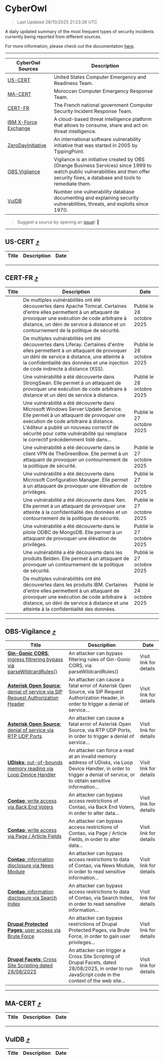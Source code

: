 
 <div id='top'></div>

# CyberOwl

 > Last Updated 28/10/2025 21:23:26 UTC
 
 A daily updated summary of the most frequent types of security incidents currently being reported from different sources.
 
 For more information, please check out the documentation [here](./docs/README.md).
 
 ---
 |CyberOwl Sources|Description|
 |---|---|
 |[US-CERT](#us-cert-arrow_heading_up)|United States Computer Emergency and Readiness Team.|
 |[MA-CERT](#ma-cert-arrow_heading_up)|Moroccan Computer Emergency Response Team.|
 |[CERT-FR](#cert-fr-arrow_heading_up)|The French national government Computer Security Incident Response Team.|
 |[IBM X-Force Exchange](#ibmcloud-arrow_heading_up)|A cloud-based threat intelligence platform that allows to consume, share and act on threat intelligence.|
 |[ZeroDayInitiative](#zerodayinitiative-arrow_heading_up)|An international software vulnerability initiative that was started in 2005 by TippingPoint.|
 |[OBS Vigilance](#obs-vigilance-arrow_heading_up)|Vigilance is an initiative created by OBS (Orange Business Services) since 1999 to watch public vulnerabilities and then offer security fixes, a database and tools to remediate them.|
 |[VulDB](#vuldb-arrow_heading_up)|Number one vulnerability database documenting and explaining security vulnerabilities, threats, and exploits since 1970.|
 
 > Suggest a source by opening an [issue](https://github.com/karimhabush/cyberowl/issues)! :raised_hands:
 ---

## US-CERT [:arrow_heading_up:](#cyberowl)

 |Title|Description|Date|
 |---|---|---|
 
 ---

## CERT-FR [:arrow_heading_up:](#cyberowl)

 |Title|Description|Date|
 |---|---|---|
 |[](https://www.cert.ssi.gouv.fr/avis/CERTFR-2025-AVI-0933/)|De multiples vulnérabilités ont été découvertes dans Apache Tomcat. Certaines d'entre elles permettent à un attaquant de provoquer une exécution de code arbitraire à distance, un déni de service à distance et un contournement de la politique de sécurité.|Publié le 28 octobre 2025|
 |[](https://www.cert.ssi.gouv.fr/avis/CERTFR-2025-AVI-0932/)|De multiples vulnérabilités ont été découvertes dans Liferay. Certaines d'entre elles permettent à un attaquant de provoquer un déni de service à distance, une atteinte à la confidentialité des données et une injection de code indirecte à distance (XSS).|Publié le 28 octobre 2025|
 |[](https://www.cert.ssi.gouv.fr/avis/CERTFR-2025-AVI-0931/)|Une vulnérabilité a été découverte dans StrongSwan. Elle permet à un attaquant de provoquer une exécution de code arbitraire à distance et un déni de service à distance.|Publié le 28 octobre 2025|
 |[](https://www.cert.ssi.gouv.fr/avis/CERTFR-2025-AVI-0930/)|Une vulnérabilité a été découverte dans Microsoft Windows Server Update Service. Elle permet à un attaquant de provoquer une exécution de code arbitraire à distance. L'éditeur a publié un nouveau correctif de sécurité pour cette vulnérabilité qui remplace le correctif précédemment listé dans...|Publié le 27 octobre 2025|
 |[](https://www.cert.ssi.gouv.fr/avis/CERTFR-2025-AVI-0929/)|Une vulnérabilité a été découverte dans le client VPN de TheGreenBow. Elle permet à un attaquant de provoquer un contournement de la politique de sécurité.|Publié le 27 octobre 2025|
 |[](https://www.cert.ssi.gouv.fr/avis/CERTFR-2025-AVI-0928/)|Une vulnérabilité a été découverte dans Microsoft Configuration Manager. Elle permet à un attaquant de provoquer une élévation de privilèges.|Publié le 27 octobre 2025|
 |[](https://www.cert.ssi.gouv.fr/avis/CERTFR-2025-AVI-0927/)|Une vulnérabilité a été découverte dans Xen. Elle permet à un attaquant de provoquer une atteinte à la confidentialité des données et un contournement de la politique de sécurité.|Publié le 27 octobre 2025|
 |[](https://www.cert.ssi.gouv.fr/avis/CERTFR-2025-AVI-0926/)|Une vulnérabilité a été découverte dans le pilote ODBC de MongoDB. Elle permet à un attaquant de provoquer une élévation de privilèges.|Publié le 27 octobre 2025|
 |[](https://www.cert.ssi.gouv.fr/avis/CERTFR-2025-AVI-0925/)|Une vulnérabilité a été découverte dans les produits Belden. Elle permet à un attaquant de provoquer un contournement de la politique de sécurité.|Publié le 27 octobre 2025|
 |[](https://www.cert.ssi.gouv.fr/avis/CERTFR-2025-AVI-0924/)|De multiples vulnérabilités ont été découvertes dans les produits IBM. Certaines d'entre elles permettent à un attaquant de provoquer une exécution de code arbitraire à distance, un déni de service à distance et une atteinte à la confidentialité des données.|Publié le 24 octobre 2025|
 
 ---

## OBS-Vigilance [:arrow_heading_up:](#cyberowl)

 |Title|Description|Date|
 |---|---|---|
 |[<a href="https://vigilance.fr/vulnerability/Gin-Gonic-CORS-ingress-filtrering-bypass-via-parseWildcardRules-48092" class="noirorange"><b>Gin-Gonic CORS</b>: ingress filtrering bypass via parseWildcardRules()</a>](https://vigilance.fr/vulnerability/Gin-Gonic-CORS-ingress-filtrering-bypass-via-parseWildcardRules-48092)|An attacker can bypass filtering rules of Gin-Gonic CORS, via parseWildcardRules()|Visit link for details|
 |[<a href="https://vigilance.fr/vulnerability/Asterisk-Open-Source-denial-of-service-via-SIP-Request-Authorization-Header-48090" class="noirorange"><b>Asterisk Open Source</b>: denial of service via SIP Request Authorization Header</a>](https://vigilance.fr/vulnerability/Asterisk-Open-Source-denial-of-service-via-SIP-Request-Authorization-Header-48090)|An attacker can cause a fatal error of Asterisk Open Source, via SIP Request Authorization Header, in order to trigger a denial of service...|Visit link for details|
 |[<a href="https://vigilance.fr/vulnerability/Asterisk-Open-Source-denial-of-service-via-RTP-UDP-Ports-48089" class="noirorange"><b>Asterisk Open Source</b>: denial of service via RTP UDP Ports</a>](https://vigilance.fr/vulnerability/Asterisk-Open-Source-denial-of-service-via-RTP-UDP-Ports-48089)|An attacker can cause a fatal error of Asterisk Open Source, via RTP UDP Ports, in order to trigger a denial of service...|Visit link for details|
 |[<a href="https://vigilance.fr/vulnerability/UDisks-out-of-bounds-memory-reading-via-Loop-Device-Handler-48086" class="noirorange"><b>UDisks</b>: out-of-bounds memory reading via Loop Device Handler</a>](https://vigilance.fr/vulnerability/UDisks-out-of-bounds-memory-reading-via-Loop-Device-Handler-48086)|An attacker can force a read at an invalid memory address of UDisks, via Loop Device Handler, in order to trigger a denial of service, or to obtain sensitive information...|Visit link for details|
 |[<a href="https://vigilance.fr/vulnerability/Contao-write-access-via-Back-End-Voters-48084" class="noirorange"><b>Contao</b>: write access via Back End Voters</a>](https://vigilance.fr/vulnerability/Contao-write-access-via-Back-End-Voters-48084)|An attacker can bypass access restrictions of Contao, via Back End Voters, in order to alter data...|Visit link for details|
 |[<a href="https://vigilance.fr/vulnerability/Contao-write-access-via-Page-Article-Fields-48083" class="noirorange"><b>Contao</b>: write access via Page / Article Fields</a>](https://vigilance.fr/vulnerability/Contao-write-access-via-Page-Article-Fields-48083)|An attacker can bypass access restrictions of Contao, via Page / Article Fields, in order to alter data...|Visit link for details|
 |[<a href="https://vigilance.fr/vulnerability/Contao-information-disclosure-via-News-Module-48082" class="noirorange"><b>Contao</b>: information disclosure via News Module</a>](https://vigilance.fr/vulnerability/Contao-information-disclosure-via-News-Module-48082)|An attacker can bypass access restrictions to data of Contao, via News Module, in order to read sensitive information...|Visit link for details|
 |[<a href="https://vigilance.fr/vulnerability/Contao-information-disclosure-via-Search-Index-48081" class="noirorange"><b>Contao</b>: information disclosure via Search Index</a>](https://vigilance.fr/vulnerability/Contao-information-disclosure-via-Search-Index-48081)|An attacker can bypass access restrictions to data of Contao, via Search Index, in order to read sensitive information...|Visit link for details|
 |[<a href="https://vigilance.fr/vulnerability/Drupal-Protected-Pages-user-access-via-Brute-Force-48077" class="noirorange"><b>Drupal Protected Pages</b>: user access via Brute Force</a>](https://vigilance.fr/vulnerability/Drupal-Protected-Pages-user-access-via-Brute-Force-48077)|An attacker can bypass restrictions of Drupal Protected Pages, via Brute Force, in order to gain user privileges...|Visit link for details|
 |[<a href="https://vigilance.fr/vulnerability/Drupal-Facets-Cross-Site-Scripting-dated-28-08-2025-48076" class="noirorange"><b>Drupal Facets</b>: Cross Site Scripting dated 28/08/2025</a>](https://vigilance.fr/vulnerability/Drupal-Facets-Cross-Site-Scripting-dated-28-08-2025-48076)|An attacker can trigger a Cross Site Scripting of Drupal Facets, dated 28/08/2025, in order to run JavaScript code in the context of the web site...|Visit link for details|
 
 ---

## MA-CERT [:arrow_heading_up:](#cyberowl)

 |Title|Description|Date|
 |---|---|---|
 
 ---

## VulDB [:arrow_heading_up:](#cyberowl)

 |Title|Description|Date|
 |---|---|---|
 